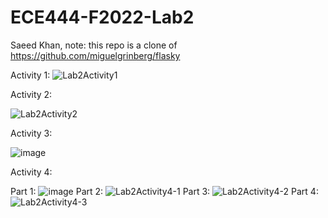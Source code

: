 # ECE444-F2022-Lab2

Saeed Khan, note: this repo is a clone of https://github.com/miguelgrinberg/flasky

Activity 1:
![Lab2Activity1](https://user-images.githubusercontent.com/44185385/191614585-39a097e6-a9d4-4d99-9c11-3e74e219805c.png)

Activity 2:

![Lab2Activity2](https://user-images.githubusercontent.com/44185385/191616200-fc0644cc-7761-4537-90e2-538f3c4b5269.png)

Activity 3:

![image](https://user-images.githubusercontent.com/44185385/191620318-222c421f-b02a-49e7-859e-c02a1e171dea.png)

Activity 4:

Part 1:
![image](https://user-images.githubusercontent.com/44185385/191632530-b3027c83-e4e8-41e2-a95d-05a4ebf0229a.png)
Part 2:
![Lab2Activity4-1](https://user-images.githubusercontent.com/44185385/191632342-7b29eaaf-1427-4c09-8f14-9ac6ee7ea0c5.png)
Part 3:
![Lab2Activity4-2](https://user-images.githubusercontent.com/44185385/192153821-70a3b632-f3c1-46b2-800b-6f43f2e26a36.png)
Part 4:
![Lab2Activity4-3](https://user-images.githubusercontent.com/44185385/191632368-04faa643-ca2e-4aa1-a35d-85d387a5b67b.png)
